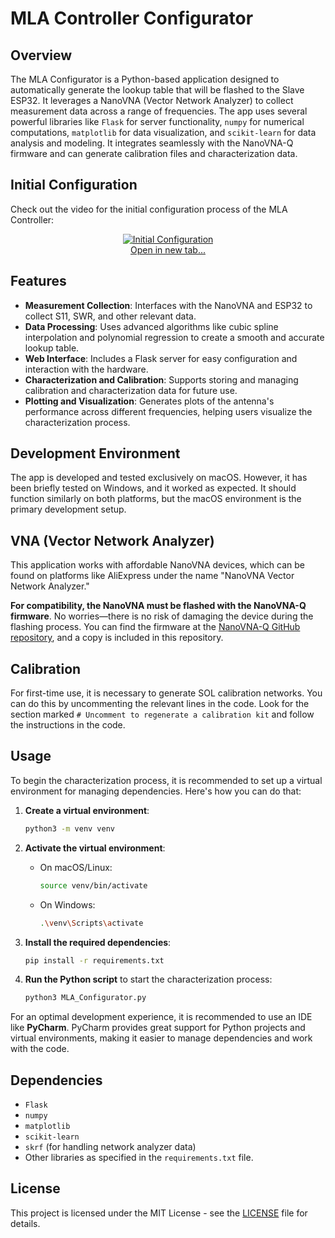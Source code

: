 


# MLA Controller Configurator

## Overview
The MLA Configurator is a Python-based application designed to automatically generate the lookup table that will be flashed to the Slave ESP32. It leverages a NanoVNA (Vector Network Analyzer) to collect measurement data across a range of frequencies.
The app uses several powerful libraries like `Flask` for server functionality, `numpy` for numerical computations, `matplotlib` for data visualization, and `scikit-learn` for data analysis and modeling. It integrates seamlessly with the NanoVNA-Q firmware and can generate calibration files and characterization data.

## Initial Configuration

Check out the video for the initial configuration process of the MLA Controller:

<div style="text-align: center;">
    <a href="https://www.youtube.com/watch?v=leM8o_F7qt0" target="_blank">
        <img src="https://img.youtube.com/vi/leM8o_F7qt0/0.jpg" alt="Initial Configuration" />
    </a>
    <br>
    <a href="https://www.youtube.com/watch?v=leM8o_F7qt0" target="_blank">Open in new tab...</a>
</div>


## Features
- **Measurement Collection**: Interfaces with the NanoVNA and ESP32 to collect S11, SWR, and other relevant data.
- **Data Processing**: Uses advanced algorithms like cubic spline interpolation and polynomial regression to create a smooth and accurate lookup table.
- **Web Interface**: Includes a Flask server for easy configuration and interaction with the hardware.
- **Characterization and Calibration**: Supports storing and managing calibration and characterization data for future use.
- **Plotting and Visualization**: Generates plots of the antenna's performance across different frequencies, helping users visualize the characterization process.

## Development Environment
The app is developed and tested exclusively on macOS. However, it has been briefly tested on Windows, and it worked as expected. It should function similarly on both platforms, but the macOS environment is the primary development setup.

## VNA (Vector Network Analyzer)
This application works with affordable NanoVNA devices, which can be found on platforms like AliExpress under the name "NanoVNA Vector Network Analyzer." 

**For compatibility, the NanoVNA **must** be flashed with the NanoVNA-Q firmware**. No worries—there is no risk of damaging the device during the flashing process. You can find the firmware at the [NanoVNA-Q GitHub repository](https://github.com/qrp73/NanoVNA-Q), and a copy is included in this repository.

## Calibration
For first-time use, it is necessary to generate SOL calibration networks. You can do this by uncommenting the relevant lines in the code. Look for the section marked `# Uncomment to regenerate a calibration kit` and follow the instructions in the code.


## Usage
To begin the characterization process, it is recommended to set up a virtual environment for managing dependencies. Here's how you can do that:

1. **Create a virtual environment**:
   ```bash
   python3 -m venv venv
   ```

2. **Activate the virtual environment**:
   - On macOS/Linux:
     ```bash
     source venv/bin/activate
     ```
   - On Windows:
     ```bash
     .\venv\Scripts\activate
     ```

3. **Install the required dependencies**:
   ```bash
   pip install -r requirements.txt
   ```

4. **Run the Python script** to start the characterization process:
   ```bash
   python3 MLA_Configurator.py
   ```

For an optimal development experience, it is recommended to use an IDE like **PyCharm**. PyCharm provides great support for Python projects and virtual environments, making it easier to manage dependencies and work with the code.

## Dependencies
- `Flask`
- `numpy`
- `matplotlib`
- `scikit-learn`
- `skrf` (for handling network analyzer data)
- Other libraries as specified in the `requirements.txt` file.

## License
This project is licensed under the MIT License - see the [LICENSE](LICENSE) file for details.
